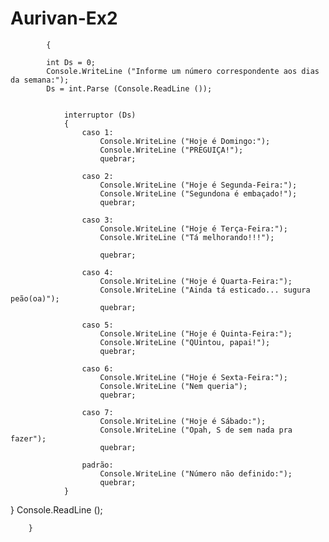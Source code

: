 # Aurivan-Ex2

           
            {

            int Ds = 0;
            Console.WriteLine ("Informe um número correspondente aos dias da semana:");
            Ds = int.Parse (Console.ReadLine ());


                interruptor (Ds)
                {
                    caso 1:
                        Console.WriteLine ("Hoje é Domingo:");
                        Console.WriteLine ("PREGUIÇA!");
                        quebrar;

                    caso 2:
                        Console.WriteLine ("Hoje é Segunda-Feira:");
                        Console.WriteLine ("Segundona é embaçado!");
                        quebrar;

                    caso 3:
                        Console.WriteLine ("Hoje é Terça-Feira:");
                        Console.WriteLine ("Tá melhorando!!!");

                        quebrar;

                    caso 4:
                        Console.WriteLine ("Hoje é Quarta-Feira:");
                        Console.WriteLine ("Ainda tá esticado... sugura peão(oa)");
                        quebrar;

                    caso 5:
                        Console.WriteLine ("Hoje é Quinta-Feira:");
                        Console.WriteLine ("QUintou, papai!");
                        quebrar;

                    caso 6:
                        Console.WriteLine ("Hoje é Sexta-Feira:");
                        Console.WriteLine ("Nem queria");
                        quebrar;

                    caso 7:
                        Console.WriteLine ("Hoje é Sábado:");
                        Console.WriteLine ("Opah, S de sem nada pra fazer");
                        quebrar;

                    padrão:
                        Console.WriteLine ("Número não definido:");
                        quebrar;
                }
}
            Console.ReadLine ();

        }
